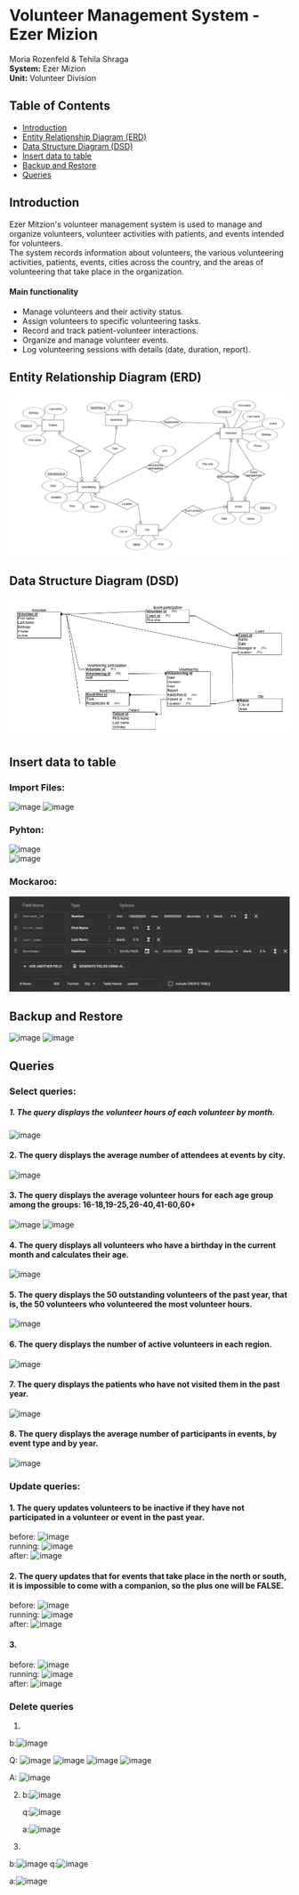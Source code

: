 # Volunteer Management System - Ezer Mizion  

Moria Rozenfeld & Tehila Shraga  
**System:** Ezer Mizion  
**Unit:** Volunteer Division  

## Table of Contents  
- [Introduction](#introduction)  
- [Entity Relationship Diagram (ERD)](#entity-relationship-diagram-erd)  
- [Data Structure Diagram (DSD)](#data-structure-diagram-dsd)
- [Insert data to table](#insert-data-to-table)
- [Backup and Restore](#Backup-and-Restore)
- [Queries](#Queries)  

## Introduction  
Ezer Mitzion's volunteer management system is used to manage and organize volunteers, volunteer activities with patients, and events intended for volunteers.  
The system records information about volunteers, the various volunteering activities, patients, events, cities across the country, and the areas of volunteering that take place in the organization.

#### Main functionality
* Manage volunteers and their activity status.  
* Assign volunteers to specific volunteering tasks.  
* Record and track patient-volunteer interactions.  
* Organize and manage volunteer events.  
* Log volunteering sessions with details (date, duration, report).  

## Entity Relationship Diagram (ERD)  
![ERD](Stage%20A/ERD.png)
## Data Structure Diagram (DSD)  
![DSD](Stage%20A/DSD.png)

## Insert data to table 
### Import Files:  
![image](https://github.com/user-attachments/assets/c62f508e-ad13-4eaa-a757-0952ed72bc88)
![image](https://github.com/user-attachments/assets/a647b170-4214-4169-b5bb-e11e75ee75d4)     

### Pyhton:  
![image](https://github.com/user-attachments/assets/6ea79551-7cfc-4262-ac53-983d3f4a37c6)  
![image](https://github.com/user-attachments/assets/4a789652-3df1-4343-ad58-5dc1175e8d5e)  

### Mockaroo:
![patient_mockaroo](Stage%20A/mockarooFiles/patient_mockaroo.png)  

## Backup and Restore  
![image](https://github.com/user-attachments/assets/92392fcb-11e0-49d6-8c3e-8ad70c355d6d)
![image](https://github.com/user-attachments/assets/f2469c7d-23c9-46a8-9bc1-c4e63720f723)


## Queries  
### Select queries:
##### 1. The query displays the volunteer hours of each volunteer by month.  
![image](https://github.com/user-attachments/assets/e6df3705-355e-4be5-aa78-bda997b9967f)   
  
#### 2. The query displays the average number of attendees at events by city.
![image](https://github.com/user-attachments/assets/58890d29-3073-4e5b-a39d-bbe9bce907f7)  
  
#### 3. The query displays the average volunteer hours for each age group among the groups: 16-18,19-25,26-40,41-60,60+
![image](https://github.com/user-attachments/assets/85a6b61c-d1dc-4022-98b2-f8d5f2a73130)
![image](https://github.com/user-attachments/assets/4f922844-e771-4023-8d57-dfc281bcc6f4)  
  
#### 4. The query displays all volunteers who have a birthday in the current month and calculates their age.
![image](https://github.com/user-attachments/assets/cff77f20-381b-4e90-9eec-81eac89a3ae1)  

#### 5. The query displays the 50 outstanding volunteers of the past year, that is, the 50 volunteers who volunteered the most volunteer hours.
![image](https://github.com/user-attachments/assets/e672c367-a4f4-4f7b-beeb-57c1cd556e05)  

#### 6. The query displays the number of active volunteers in each region.
![image](https://github.com/user-attachments/assets/f6692d91-7462-4a6f-8cb7-2cd342988c33)  

#### 7. The query displays the patients who have not visited them in the past year.
![image](https://github.com/user-attachments/assets/418c1db7-0394-466f-bc5c-24fcdc0970e1)  

#### 8. The query displays the average number of participants in events, by event type and by year.
![image](https://github.com/user-attachments/assets/b5de30c0-216e-4ba6-bb2d-272292e89c81)  
  

### Update queries:
#### 1. The query updates volunteers to be inactive if they have not participated in a volunteer or event in the past year.
before:
![image](https://github.com/user-attachments/assets/1cb18d47-76fd-4ae0-bb1a-b174115c04e1)  
running:
![image](https://github.com/user-attachments/assets/2fadc990-b5c2-4acf-905e-f35e51bd3d94)  
after:
![image](https://github.com/user-attachments/assets/1d55aa46-9a58-4f4a-8a49-204755d88e78)   
  

#### 2. The query updates that for events that take place in the north or south, it is impossible to come with a companion, so the plus one will be FALSE.
before:
![image](https://github.com/user-attachments/assets/3206a3e1-95ea-405e-8622-6044b62931f0)  
running:
![image](https://github.com/user-attachments/assets/6cee5c1d-562b-423a-ab99-6dd51c6a2faa)  
after:
![image](https://github.com/user-attachments/assets/9b51a9d9-8fb2-433a-9a7f-9c855aebe6b5)  
  
#### 3. 
before:
![image](https://github.com/user-attachments/assets/1431b391-5bc4-4ba5-b922-fafe198b0ce1)  
running:
![image](https://github.com/user-attachments/assets/9841b41d-3cf4-465d-b2a8-47ea567737d0)  
after:
![image](https://github.com/user-attachments/assets/941e040d-273e-4d2e-8e82-892ea182d7aa)  
  

### Delete queries
1. 
 b:![image](https://github.com/user-attachments/assets/7c53f25e-97b5-47d2-a1ad-93da84b3fb6d)

   Q:
![image](https://github.com/user-attachments/assets/7f7097d6-ac6f-431a-b692-4311af9cfa29)
![image](https://github.com/user-attachments/assets/14160a1e-b320-4747-8c27-ccf22777d782)
![image](https://github.com/user-attachments/assets/84e635d0-ff0d-40d5-a9c6-a715496535c6)
![image](https://github.com/user-attachments/assets/31174d4c-72f2-43ac-93cc-b5967ce24668)

   A:
   ![image](https://github.com/user-attachments/assets/1fb6e158-180d-4076-ba47-2a58018d74b2)

2. b:![image](https://github.com/user-attachments/assets/895c7bc7-6cf5-4166-a483-562685bc4ed8)

   q:![image](https://github.com/user-attachments/assets/41c2f990-31b3-48de-842e-5d2ab2ced2c8)

   a:<img width="388" alt="image" src="https://github.com/user-attachments/assets/c6855ede-96ca-49c6-af0d-d4dcd181dc8b" />

3.
b:![image](https://github.com/user-attachments/assets/99e93c6c-fa23-4a7e-b5cf-57c2fe55cf74)
q:![image](https://github.com/user-attachments/assets/cabf596a-6ce5-4965-b4ed-4f0c2fd8d2b4)

a:![image](https://github.com/user-attachments/assets/842f834c-b61c-48ce-a949-a11b7dda2748)

